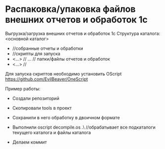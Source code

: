 # Распаковка/упаковка файлов внешних отчетов и обработок 1с
Выгрузка/загрузка внешних отчетов и обработок 1с
Структура каталога: 
<основной каталог>
 - <bin> //собранные отчеты и обработки
 - <tools> //скрипты для запуска
 - <...> //
    ...  // папки/файлы отчетов и обработок
 - <...> //

Для запуска скриптов необходимо установить OScript https://github.com/EvilBeaver/OneScript

Пример работы:
- Создали репозиторий

- Скопировали tools  в проект
- Сохранили в него обработку в двоичном формате
- Выполнили oscript decompile.os .\ //обрабатывает все подкаталоги текущего каталога и файлы каталога
- Делаем коммит
